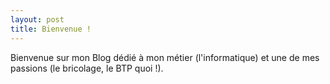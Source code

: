 ```yaml
---
layout: post
title: Bienvenue !
---
```


Bienvenue sur mon Blog dédié à mon métier (l'informatique) et une de mes passions (le bricolage, le BTP quoi !). 


